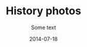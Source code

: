 ---
title: History photos
subtitle: Some text
layout: default
modal-id: 3
date: 2014-07-18
img: old-photos-of-wdco-3.jpg
thumbnail: old-photos-of-wdco-3-01.jpg
alt: image-alt
project-date: Date
client: Some text
category: Some text #1
description: Lorem ipsum dolor sit amet, usu cu alterum nominavi lobortis. At duo novum diceret. Tantas apeirian vix et, usu sanctus postulant inciderint ut, populo diceret necessitatibus in vim. Cu eum dicam feugiat noluisse.

---